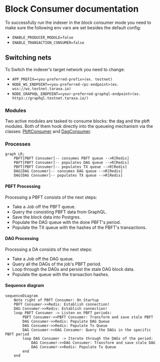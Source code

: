 # Block Consumer documentation

To successfully run the indexer in the block consumer mode you need to make sure the following env vars are set besides the default config:

- `ENABLE_PRODUCER_MODULE=false`
- `ENABLE_TRANSACTION_CONSUMER=false`

## Switching nets

To Switch the indexer's target network you need to change:

- `APP_PREFIX=<you-preferred-prefix>(ex. testnet)`
- `NODE_WS_ENDPOINT=<you-preferred-rpc-endpoint>(ex. wss://ws.testnet.taraxa.io)`
- `NODE_GRAPHQL_ENDPOINT=<your-preferred-graphql-endpoint>(ex. https://graphql.testnet.taraxa.io/)`

### Modules

Two active modules are tasked to consume blocks: the dag and the pbft modules. Both of them hook directly into the queueing mechanism via the classes: [PbftConsumer](../src/modules/pbft/pbft.consumer.ts) and [DagConsumer](../src/modules/dag/dag.consumer.ts).

### Processes

```mermaid
graph LR;
    PBFT[PBFT Consumer]-- consumes PBFT queue -->R[Redis]
    PBFT[PBFT Consumer]-- populates DAG queue -->R[Redis]
    PBFT[PBFT Consumer]-- populates TX queue -->R[Redis]
    DAG[DAG Consumer]-- consumes DAG queue -->R[Redis]
    DAG[DAG Consumer]-- populates TX queue -->R[Redis]
```

#### PBFT Processing

Processing a PBFT consists of the next steps:

- Take a Job off the PBFT queue.
- Query the consisting PBFT data from GraphQL.
- Save the block data into Postgres.
- Populate the DAG queue with the done PBFT's period.
- Populate the TX queue with the hashes of the PBFT's transactions.

#### DAG Processing

Processing a DA consists of the next steps:

- Take a Job off the DAG queue.
- Query all the DAGs of the job's PBFT period.
- Loop through the DAGs and persist the stale DAG block data.
- Populate the queue with the transaction hashes.

#### Sequence diagram

```mermaid
sequenceDiagram
    Note right of PBFT Consumer: On Startup
    PBFT Consumer->>Redis: Establish connection!
    DAG Consumer->>Redis: Establish connection!
    loop PBFT Consumer -> Listen on PBFT periods:
        PBFT Consumer->>PBFT Consumer: Transform and save stale PBFT
        DAG Consumer->>Redis: Populate DAG Queue
        DAG Consumer->>Redis: Populate Tx Queue
        DAG Consumer->>DAG Consumer: Query the DAGs in the specific PBFT period
        loop DAG Consumer -> Iterate through the DAGs of the period:
            DAG Consumer->>DAG Consumer: Transform and save stale DAG
            DAG Consumer->>Redis: Populate Tx Queue
        end
    end
```
